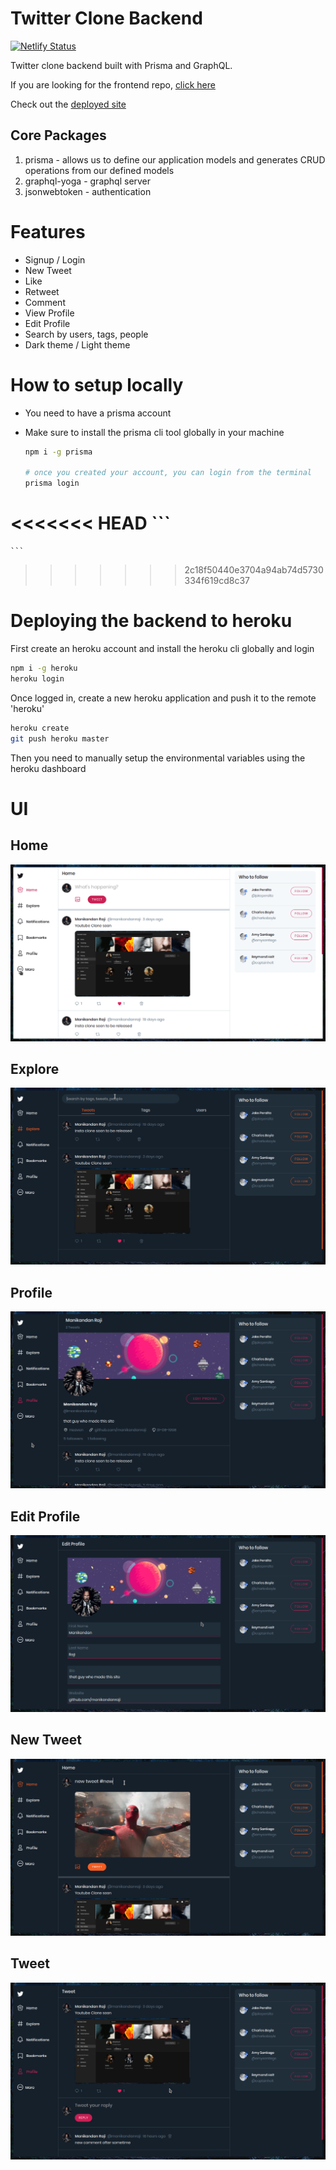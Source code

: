 # Twitter Clone Backend

[![Netlify Status](https://api.netlify.com/api/v1/badges/c9d04c4d-788b-45f1-9477-7cdc22982721/deploy-status)](https://app.netlify.com/sites/twitterclone22/deploys)

Twitter clone backend built with Prisma and GraphQL.

If you are looking for the frontend repo, [click here](https://github.com/manikandanraji/twitter-clone-frontend)

Check out the [deployed site](https://twitterclone22.netlify.app)

## Core Packages

1. prisma - allows us to define our application models and generates CRUD operations from our defined models
2. graphql-yoga - graphql server
3. jsonwebtoken - authentication

# Features

- Signup / Login
- New Tweet
- Like
- Retweet
- Comment
- View Profile
- Edit Profile
- Search by users, tags, people
- Dark theme / Light theme

# How to setup locally

- You need to have a prisma account
- Make sure to install the prisma cli tool globally in your machine

	```bash
	npm i -g prisma

	# once you created your account, you can login from the terminal
	prisma login
<<<<<<< HEAD
 	```
=======
	```
>>>>>>> 2c18f50440e3704a94ab74d5730334f619cd8c37

# Deploying the backend to heroku

First create an heroku account and install the heroku cli globally and login

```bash
npm i -g heroku
heroku login
```

Once logged in, create a new heroku application and push it to the remote 'heroku'

```bash
heroku create
git push heroku master
```

Then you need to manually setup the environmental variables using the heroku dashboard

# UI

## Home
![Home](screenshots/home.png)

## Explore
![Explore](screenshots/explore.png)

## Profile
![Profile](screenshots/profile.png)

## Edit Profile
![Edit Profile](screenshots/edit_profile.png)

## New Tweet
![New Tweet](screenshots/new_tweet.png)

## Tweet
![Tweet](screenshots/tweet.png)
